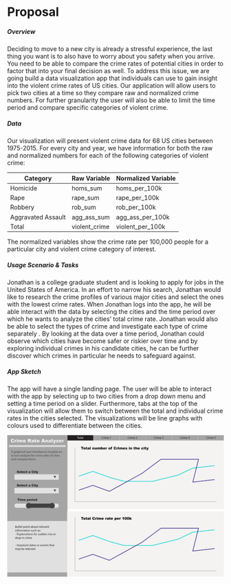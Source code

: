 # Proposal  

##### Overview  

Deciding to move to a new city is already a stressful experience, the last thing you want is to also have to worry about you safety when you arrive. You need to be able to compare the crime rates of potential cities in order to factor that into your final decision as well. To address this issue, we are going build a data visualization app that individuals can use to gain insight into the violent crime rates of US cities. Our application will allow users to pick two cities at a time so they compare raw and normalized crime numbers. For further granularity the user will also be able to limit the time period and compare specific categories of violent crime. 

##### Data  
Our visualization will present violent crime data for 68 US cities between 1975-2015. For every city and year, we have information for both the raw and normalized numbers for each of the following categories of violent crime:  

| Category | Raw Variable | Normalized Variable |
|----------|--------------|---------------------|
| Homicide | homs_sum     | homs_per_100k       |
| Rape     | rape_sum     | rape_per_100k       |
| Robbery  | rob_sum      | rob_per_100k      |
| Aggravated Assault | agg_ass_sum     | agg_ass_per_100k      |
| Total    | violent_crime     | violent_per_100k      |  

The normalized variables show the  crime rate per 100,000 people for a particular city and violent crime category of interest.

##### Usage Scenario & Tasks

Jonathan is a college graduate student and is looking to apply for jobs in the United States of America. In an effort to narrow his search, Jonathan would like to research the crime profiles of various major cities and select the ones with the lowest crime rates. When Jonathan logs into the app, he will be able interact with the data by selecting the cities and the time period over which he wants to analyze the cities’ total crime rate. Jonathan would also be able to select the types of crime and investigate each type of crime separately . By looking at the data over a time period, Jonathan could observe which cities have become safer or riskier over time and by exploring individual crimes in his candidate cities, he can be further discover which crimes in particular he needs to safeguard against.

##### App Sketch  

The app will have a single landing page. The user will be able to interact with the app by selecting up to two cities from a drop down menu and setting a time period on a slider. Furthermore, tabs at the top of the visualization will allow them to switch between the total and individual crime rates in the cities selected. The visualizations will be line graphs with colours used to differentiate between the cities.  

![](./imgs/App-Sketch.png)

